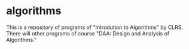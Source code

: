 # algorithms
This is a repository of programs of "Introdution to Algorithms" by CLRS. There will other programs of course "DAA: Design and Analysis of Algorithms."
